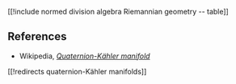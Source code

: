 
[[!include normed division algebra Riemannian geometry -- table]]

## References

* Wikipedia, _[Quaternion-Kähler manifold](https://en.wikipedia.org/wiki/Quaternion-Kähler_manifold)_

[[!redirects quaternion-Kähler manifolds]]